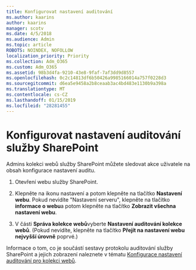 ```yaml
---
title: Konfigurovat nastavení auditování
ms.author: kaarins
author: kaarins
manager: scotv
ms.date: 4/5/2018
ms.audience: Admin
ms.topic: article
ROBOTS: NOINDEX, NOFOLLOW
localization_priority: Priority
ms.collection: Adm_O365
ms.custom: Adm_O365
ms.assetid: 98b3d4fa-9210-43e8-9faf-7af3dd9d8557
ms.openlocfilehash: 0c2c14813df6b50426a9985166014a757f0228d3
ms.sourcegitcommit: d6ea5e9458a2b8ceaab3ac4bd483e1130b9a398a
ms.translationtype: MT
ms.contentlocale: cs-CZ
ms.lasthandoff: 01/15/2019
ms.locfileid: "28281455"
---
```

# <a name="configure-sharepoint-audit-settings"></a>Konfigurovat nastavení auditování služby SharePoint

Admins kolekci webů služby SharePoint můžete sledovat akce uživatele na obsah konfigurace nastavení auditu.
  
1. Otevření webu služby SharePoint.
    
2. Klepněte na ikonu nastavení a potom klepněte na tlačítko **Nastavení webu**. Pokud nevidíte "Nastavení serveru", klepněte na tlačítko **informace o webu**a potom klepněte na tlačítko **Zobrazit všechna nastavení webu**.
    
3. V části **Správa kolekce webů**vyberte **Nastavení auditování kolekce webů**. (Pokud nevidíte, klepněte na tlačítko **Přejít na nastavení webu nejvyšší úrovně** poprvé.) 
    
Informace o tom, co je součástí sestavy protokolu auditování služby SharePoint a jejich zobrazení naleznete v tématu [Konfigurace nastavení auditování pro kolekci webů](https://go.microsoft.com/fwlink/?linkid=404050).
  

